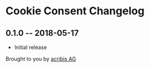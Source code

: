 # Cookie Consent Changelog

## 0.1.0 -- 2018-05-17

* Initial release

Brought to you by [acribis AG](https://acribis.ch/)
